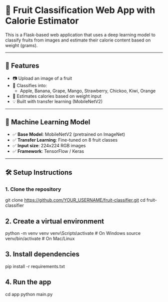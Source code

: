 # 🍓 Fruit Classification Web App with Calorie Estimator

This is a Flask-based web application that uses a deep learning model to classify fruits from images and estimate their calorie content based on weight (grams).

---

## 🚀 Features

- 📷 Upload an image of a fruit
- 🧠 Classifies into:
  - Apple, Banana, Grape, Mango, Strawberry, Chickoo, Kiwi, Orange
- 🧮 Estimates calories based on weight input
- 💡 Built with transfer learning (MobileNetV2)

---

## 🧠 Machine Learning Model

- ✅ **Base Model**: MobileNetV2 (pretrained on ImageNet)
- ✅ **Transfer Learning**: Fine-tuned on 8 fruit classes
- ✅ **Input size**: 224x224 RGB images
- ✅ **Framework**: TensorFlow / Keras

---

## 🛠️ Setup Instructions

### 1. Clone the repository
git clone https://github.com/YOUR_USERNAME/fruit-classifier.git
cd fruit-classifier


## 2. Create a virtual environment
python -m venv venv
venv\Scripts\activate      # On Windows
source venv/bin/activate   # On Mac/Linux



## 3. Install dependencies
pip install -r requirements.txt




## 4. Run the app
cd app
python main.py
